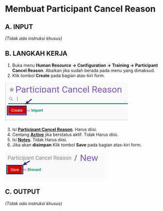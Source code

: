 # Membuat Participant Cancel Reason

## A. INPUT

*(Tidak ada instruksi khusus)*

## B. LANGKAH KERJA

1. Buka menu **Human Resource -> Configuration -> Training -> Participant Cancel Reason**. Abaikan jika sudah berada pada menu yang dimaksud.
2. Klik tombol **Create** pada bagian atas-kiri form.

![](../../img/participant-cancelreason/tombol-create.png)

3. Isi **[Participant Cancel Reason](./penjelasan.md#field-name)**. Harus diisi.
4. Centang **[Active](./penjelasan.md#field-active)** jika berstatus aktif. Tidak Harus diisi.
5. Isi **[Notes](./penjelasan.md#field-notes)**. Tidak Harus diisi.
6. Jika akan **disimpan** Klik tombol **Save** pada bagian atas-kiri form.

![](../../img/participant-cancelreason/tombol-save.png)

## C. OUTPUT

*(Tidak ada instruksi khusus)*
